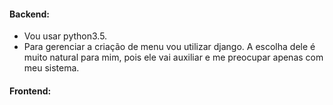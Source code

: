 #### Backend:

* Vou usar python3.5.
* Para gerenciar a criação de menu vou utilizar django. A escolha dele é muito natural para mim,
pois ele vai auxiliar e me preocupar apenas com meu sistema.


#### Frontend:
